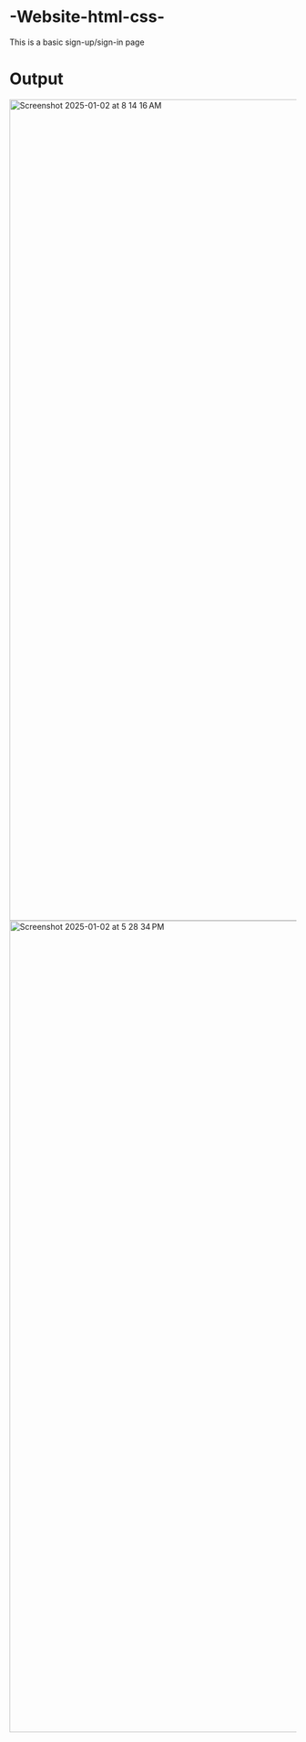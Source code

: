 # -Website-html-css-
This is a basic sign-up/sign-in page 

# Output

<img width="1440" alt="Screenshot 2025-01-02 at 8 14 16 AM" src="https://github.com/user-attachments/assets/b7387967-3504-43a7-9d6d-0d68688b36a8" />

<img width="1423" alt="Screenshot 2025-01-02 at 5 28 34 PM" src="https://github.com/user-attachments/assets/5e9bf29e-aa98-4e85-a4b4-30240cbf91e4" />
